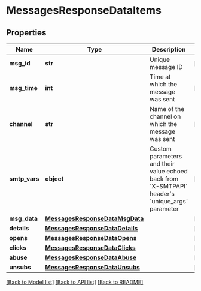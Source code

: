 # MessagesResponseDataItems

## Properties
Name | Type | Description | Notes
------------ | ------------- | ------------- | -------------
**msg_id** | **str** | Unique message ID | [optional] 
**msg_time** | **int** | Time at which the message was sent | [optional] 
**channel** | **str** | Name of the channel on which the message was sent | [optional] 
**smtp_vars** | **object** | Custom parameters and their value echoed back from &#x60;X-SMTPAPI&#x60; header&#39;s &#x60;unique_args&#x60; parameter | [optional] 
**msg_data** | [**MessagesResponseDataMsgData**](MessagesResponseDataMsgData.md) |  | [optional] 
**details** | [**MessagesResponseDataDetails**](MessagesResponseDataDetails.md) |  | [optional] 
**opens** | [**MessagesResponseDataOpens**](MessagesResponseDataOpens.md) |  | [optional] 
**clicks** | [**MessagesResponseDataClicks**](MessagesResponseDataClicks.md) |  | [optional] 
**abuse** | [**MessagesResponseDataAbuse**](MessagesResponseDataAbuse.md) |  | [optional] 
**unsubs** | [**MessagesResponseDataUnsubs**](MessagesResponseDataUnsubs.md) |  | [optional] 

[[Back to Model list]](../README.md#documentation-for-models) [[Back to API list]](../README.md#documentation-for-api-endpoints) [[Back to README]](../README.md)



